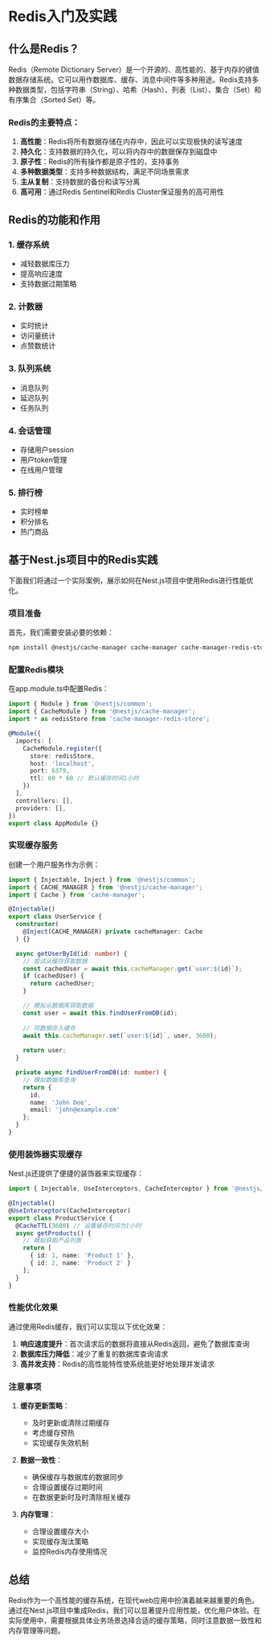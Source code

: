 # Redis入门及实践

## 什么是Redis？

Redis（Remote Dictionary Server）是一个开源的、高性能的、基于内存的键值数据存储系统。它可以用作数据库、缓存、消息中间件等多种用途。Redis支持多种数据类型，包括字符串（String）、哈希（Hash）、列表（List）、集合（Set）和有序集合（Sorted Set）等。

### Redis的主要特点：

1. **高性能**：Redis将所有数据存储在内存中，因此可以实现极快的读写速度
2. **持久化**：支持数据的持久化，可以将内存中的数据保存到磁盘中
3. **原子性**：Redis的所有操作都是原子性的，支持事务
4. **多种数据类型**：支持多种数据结构，满足不同场景需求
5. **主从复制**：支持数据的备份和读写分离
6. **高可用**：通过Redis Sentinel和Redis Cluster保证服务的高可用性

## Redis的功能和作用

### 1. 缓存系统
- 减轻数据库压力
- 提高响应速度
- 支持数据过期策略

### 2. 计数器
- 实时统计
- 访问量统计
- 点赞数统计

### 3. 队列系统
- 消息队列
- 延迟队列
- 任务队列

### 4. 会话管理
- 存储用户session
- 用户token管理
- 在线用户管理

### 5. 排行榜
- 实时榜单
- 积分排名
- 热门商品

## 基于Nest.js项目中的Redis实践

下面我们将通过一个实际案例，展示如何在Nest.js项目中使用Redis进行性能优化。

### 项目准备

首先，我们需要安装必要的依赖：

```bash
npm install @nestjs/cache-manager cache-manager cache-manager-redis-store redis
```

### 配置Redis模块

在app.module.ts中配置Redis：

```typescript
import { Module } from '@nestjs/common';
import { CacheModule } from '@nestjs/cache-manager';
import * as redisStore from 'cache-manager-redis-store';

@Module({
  imports: [
    CacheModule.register({
      store: redisStore,
      host: 'localhost',
      port: 6379,
      ttl: 60 * 60 // 默认缓存时间1小时
    })
  ],
  controllers: [],
  providers: [],
})
export class AppModule {}
```

### 实现缓存服务

创建一个用户服务作为示例：

```typescript
import { Injectable, Inject } from '@nestjs/common';
import { CACHE_MANAGER } from '@nestjs/cache-manager';
import { Cache } from 'cache-manager';

@Injectable()
export class UserService {
  constructor(
    @Inject(CACHE_MANAGER) private cacheManager: Cache
  ) {}

  async getUserById(id: number) {
    // 尝试从缓存获取数据
    const cachedUser = await this.cacheManager.get(`user:${id}`);
    if (cachedUser) {
      return cachedUser;
    }

    // 模拟从数据库获取数据
    const user = await this.findUserFromDB(id);
    
    // 将数据存入缓存
    await this.cacheManager.set(`user:${id}`, user, 3600);
    
    return user;
  }

  private async findUserFromDB(id: number) {
    // 模拟数据库查询
    return {
      id,
      name: 'John Doe',
      email: 'john@example.com'
    };
  }
}
```

### 使用装饰器实现缓存

Nest.js还提供了便捷的装饰器来实现缓存：

```typescript
import { Injectable, UseInterceptors, CacheInterceptor } from '@nestjs/common';

@Injectable()
@UseInterceptors(CacheInterceptor)
export class ProductService {
  @CacheTTL(3600) // 设置缓存时间为1小时
  async getProducts() {
    // 模拟获取产品列表
    return [
      { id: 1, name: 'Product 1' },
      { id: 2, name: 'Product 2' }
    ];
  }
}
```

### 性能优化效果

通过使用Redis缓存，我们可以实现以下优化效果：

1. **响应速度提升**：首次请求后的数据将直接从Redis返回，避免了数据库查询
2. **数据库压力降低**：减少了重复的数据库查询请求
3. **高并发支持**：Redis的高性能特性使系统能更好地处理并发请求

### 注意事项

1. **缓存更新策略**：
   - 及时更新或清除过期缓存
   - 考虑缓存预热
   - 实现缓存失效机制

2. **数据一致性**：
   - 确保缓存与数据库的数据同步
   - 合理设置缓存过期时间
   - 在数据更新时及时清除相关缓存

3. **内存管理**：
   - 合理设置缓存大小
   - 实现缓存淘汰策略
   - 监控Redis内存使用情况

## 总结

Redis作为一个高性能的缓存系统，在现代web应用中扮演着越来越重要的角色。通过在Nest.js项目中集成Redis，我们可以显著提升应用性能，优化用户体验。在实际使用中，需要根据具体业务场景选择合适的缓存策略，同时注意数据一致性和内存管理等问题。